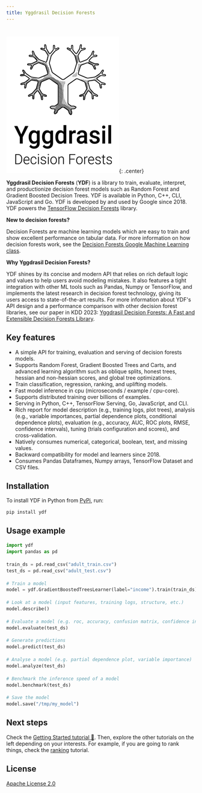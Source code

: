 ```yaml
---
title: Yggdrasil Decision Forests
---
```

#

![](image/logo_w_title.png){: .center}

**Yggdrasil Decision Forests** (**YDF**) is a library to train, evaluate,
interpret, and productionize decision forest models such as Random Forest and
Gradient Boosted Decision Trees. YDF is available in Python, C++, CLI,
JavaScript and Go. YDF is developed by and used by Google since 2018. YDF powers
the
[TensorFlow Decision Forests](https://github.com/tensorflow/decision-forests)
library.

**New to decision forests?**

Decision Forests are machine learning models which are easy to train and show
excellent performance on tabular data. For more information on how decision
forests work, see the
[Decision Forests Google Machine Learning class](https://developers.google.com/machine-learning/decision-forests).

**Why Yggdrasil Decision Forests?**

YDF shines by its concise and modern API that relies on rich default logic and
values to help users avoid modeling mistakes. It also features a tight
integration with other ML tools such as Pandas, Numpy or TensorFlow, and
implements the latest research in decision forest technology, giving its users
access to state-of-the-art results. For more information about YDF's API design
and a performance comparison with other decision forest libraries, see our paper
in KDD 2023:
[Yggdrasil Decision Forests: A Fast and Extensible Decision Forests Library](https://doi.org/10.1145/3580305.3599933).

## Key features

-   A simple API for training, evaluation and serving of decision forests
    models.
-   Supports Random Forest, Gradient Boosted Trees and Carts, and advanced
    learning algorithm such as oblique splits, honest trees, hessian and
    non-hessian scores, and global tree optimizations.
-   Train classification, regression, ranking, and uplifting models.
-   Fast model inference in cpu (microseconds / example / cpu-core).
-   Supports distributed training over billions of examples.
-   Serving in Python, C++, TensorFlow Serving, Go, JavaScript, and CLI.
-   Rich report for model description (e.g., training logs, plot trees),
    analysis (e.g., variable importances, partial dependence plots, conditional
    dependence plots), evaluation (e.g., accuracy, AUC, ROC plots, RMSE,
    confidence intervals), tuning (trials configuration and scores), and
    cross-validation.
-   Natively consumes numerical, categorical, boolean, text, and missing values.
-   Backward compatibility for model and learners since 2018.
-   Consumes Pandas Dataframes, Numpy arrays, TensorFlow Dataset and CSV files.

## Installation

To install YDF in Python from [PyPi](https://pypi.org/project/ydf/), run:

```shell
pip install ydf
```

## Usage example

```python
import ydf
import pandas as pd

train_ds = pd.read_csv("adult_train.csv")
test_ds = pd.read_csv("adult_test.csv")

# Train a model
model = ydf.GradientBoostedTreesLearner(label="income").train(train_ds)

# Look at a model (input features, training logs, structure, etc.)
model.describe()

# Evaluate a model (e.g. roc, accuracy, confusion matrix, confidence intervals)
model.evaluate(test_ds)

# Generate predictions
model.predict(test_ds)

# Analyse a model (e.g. partial dependence plot, variable importance)
model.analyze(test_ds)

# Benchmark the inference speed of a model
model.benchmark(test_ds)

# Save the model
model.save("/tmp/my_model")
```

## Next steps

Check the [Getting Started tutorial 🧭](tutorial/getting_started.ipynb). Then,
explore the other tutorials on the left depending on your interests. For
example, if you are going to rank things, check the
[ranking](tutorial/ranking.ipynb) tutorial.

## License

[Apache License 2.0](LICENSE)
